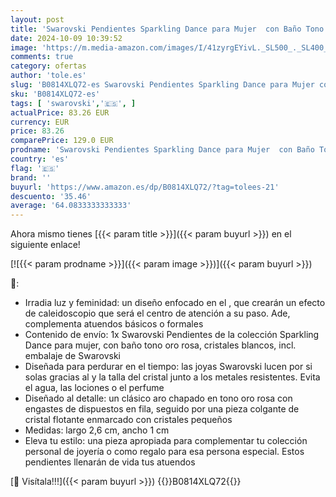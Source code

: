 ```yaml
---
layout: post
title: 'Swarovski Pendientes Sparkling Dance para Mujer  con Baño Tono Oro Rosa  Cristales Blancos  Talla Redonda  Colección Sparkling de Swarovski'
date: 2024-10-09 10:39:52
image: 'https://m.media-amazon.com/images/I/41zyrgEYivL._SL500_._SL400_.jpg'
comments: true
category: ofertas
author: 'tole.es'
slug: 'B0814XLQ72-es Swarovski Pendientes Sparkling Dance para Mujer con Baño...'
sku: 'B0814XLQ72-es'
tags: [ 'swarovski','🇪🇸', ]
actualPrice: 83.26 EUR
currency: EUR
price: 83.26
comparePrice: 129.0 EUR
prodname: 'Swarovski Pendientes Sparkling Dance para Mujer  con Baño Tono Oro Rosa  Cristales Blancos  Talla Redonda  Colección Sparkling de Swarovski'
country: 'es'
flag: '🇪🇸'
brand: ''
buyurl: 'https://www.amazon.es/dp/B0814XLQ72/?tag=tolees-21'
descuento: '35.46'
average: '64.0833333333333'
---
```


Ahora mismo tienes [{{< param title >}}]({{< param buyurl >}}) en el siguiente enlace!

[![{{< param prodname >}}]({{< param image >}})]({{< param buyurl >}})

🔎:

- Irradia luz y feminidad: un diseño enfocado en el , que crearán un efecto de caleidoscopio que será el centro de atención a su paso. Ade, complementa atuendos básicos o formales
- Contenido de envío: 1x Swarovski Pendientes de la colección Sparkling Dance para mujer, con baño tono oro rosa, cristales blancos, incl. embalaje de Swarovski
- Diseñada para perdurar en el tiempo: las joyas Swarovski lucen por si solas gracias al y la talla del cristal junto a los metales resistentes. Evita el agua, las lociones o el perfume
- Diseñado al detalle: un clásico aro chapado en tono oro rosa con engastes de dispuestos en fila, seguido por una pieza colgante de cristal flotante enmarcado con cristales pequeños
- Medidas: largo 2,6 cm, ancho 1 cm
- Eleva tu estilo: una pieza apropiada para complementar tu colección personal de joyería o como regalo para esa persona especial. Estos pendientes llenarán de vida tus atuendos

[🛒 Visítala!!!]({{< param buyurl >}})
{{<world>}}B0814XLQ72{{</world>}}
